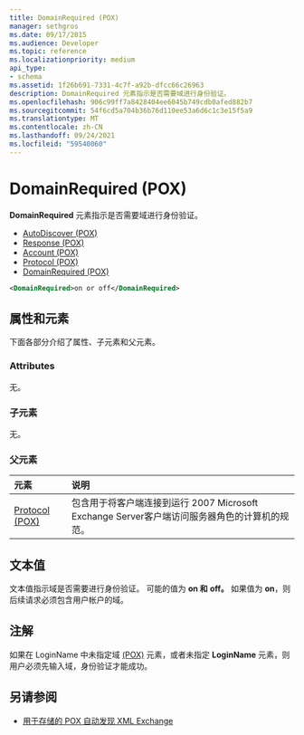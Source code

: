 ```yaml
---
title: DomainRequired (POX)
manager: sethgros
ms.date: 09/17/2015
ms.audience: Developer
ms.topic: reference
ms.localizationpriority: medium
api_type:
- schema
ms.assetid: 1f26b691-7331-4c7f-a92b-dfcc66c26963
description: DomainRequired 元素指示是否需要域进行身份验证。
ms.openlocfilehash: 906c99ff7a8428404ee6045b749cdb0afed882b7
ms.sourcegitcommit: 54f6cd5a704b36b76d110ee53a6d6c1c3e15f5a9
ms.translationtype: MT
ms.contentlocale: zh-CN
ms.lasthandoff: 09/24/2021
ms.locfileid: "59540060"
---
```

# <a name="domainrequired-pox"></a>DomainRequired (POX)

**DomainRequired** 元素指示是否需要域进行身份验证。 
  
- [AutoDiscover (POX)](autodiscover-pox.md)  
- [Response (POX)](response-pox.md) 
- [Account (POX)](account-pox.md)  
- [Protocol (POX)](protocol-pox.md)  
- [DomainRequired (POX)](domainrequired-pox.md)
  
```xml
<DomainRequired>on or off</DomainRequired>
```

## <a name="attributes-and-elements"></a>属性和元素

下面各部分介绍了属性、子元素和父元素。
  
### <a name="attributes"></a>Attributes

无。
  
### <a name="child-elements"></a>子元素

无。
  
### <a name="parent-elements"></a>父元素

|**元素**|**说明**|
|:-----|:-----|
|[Protocol (POX)](protocol-pox.md) <br/> |包含用于将客户端连接到运行 2007 Microsoft Exchange Server客户端访问服务器角色的计算机的规范。  <br/> |
   
## <a name="text-value"></a>文本值

文本值指示域是否需要进行身份验证。 可能的值为 **on 和** **off。** 如果值为 **on**，则后续请求必须包含用户帐户的域。
  
## <a name="remarks"></a>注解

如果在 LoginName 中未指定域 [ (POX)](loginname-pox.md) 元素，或者未指定 **LoginName** 元素，则用户必须先输入域，身份验证才能成功。 
  
## <a name="see-also"></a>另请参阅

- [用于存储的 POX 自动发现 XML Exchange](pox-autodiscover-xml-elements-for-exchange.md)

